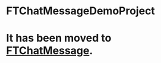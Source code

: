 # FTChatMessageDemoProject
# It has been moved to [FTChatMessage](https://github.com/liufengting/FTChatMessage).








